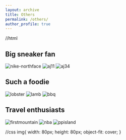 ```yaml
---
layout: archive
title: Others
permalink: /others/
author_profile: true
---
```

//html

## Big sneaker fan

<body>
    <img src="http://zexinliu.github.io/images/nike-northface.png" alt="nike-northface" />
    <img src="http://zexinliu.github.io/images/aj11.png" alt="aj11" />
    <img src="http://zexinliu.github.io/images/aj34.png" alt="aj34" />
</body>
 
<!--<table><tr>-->
<!--<td><img src="http://zexinliu.github.io/images/nike-northface.png" alt="nike-northface" border=0></td>-->
<!--<td><img src="http://zexinliu.github.io/images/aj11.png" alt="aj11" border=0></td>-->
<!--<td><img src="http://zexinliu.github.io/images/aj34.png" alt="aj34" border=0></td>-->
<!--</tr></table>-->

## Such a foodie

<body>
    <img src="http://zexinliu.github.io/images/lobster.png" alt="lobster" />
    <img src="http://zexinliu.github.io/images/lamb.png" alt="lamb" />
    <img src="http://zexinliu.github.io/images/bbq.png" alt="bbq" />
</body>

<!--<table><tr>-->
<!--<td><img src="http://zexinliu.github.io/images/lobster.png" alt="lobster" border=0></td>-->
<!--<td><img src="http://zexinliu.github.io/images/lamb.png" alt="lamb" border=0></td>-->
<!--<td><img src="http://zexinliu.github.io/images/bbq.png" alt="bbq" border=0></td>-->
<!--</tr></table>-->

## Travel enthusiasts

<body>
    <img src="http://zexinliu.github.io/images/firstmountain.png" alt="firstmountain" />
    <img src="http://zexinliu.github.io/images/nba.png" alt="nba" />
    <img src="http://zexinliu.github.io/images/ppisland.png" alt="ppisland" />
</body>

<!--<table><tr>-->
<!--<td><img src="http://zexinliu.github.io/images/firstmountain.png" alt="firstmountain" border=0></td>-->
<!--<td><img src="http://zexinliu.github.io/images/nba.png" alt="nba" border=0></td>-->
<!--<td><img src="http://zexinliu.github.io/images/ppisland.png" alt="ppisland" border=0></td>-->
<!--</tr></table>-->

//css
img{
    width: 80px;
    height: 80px;
    object-fit: cover;
}


